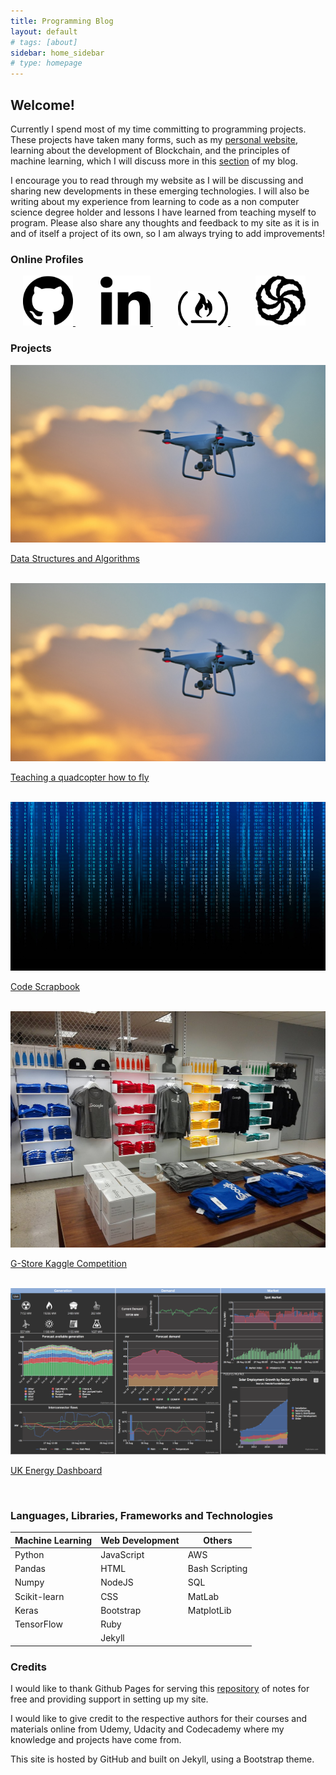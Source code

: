 ```yaml
---
title: Programming Blog
layout: default
# tags: [about]
sidebar: home_sidebar
# type: homepage
---
```


## Welcome!
Currently I spend most of my time committing to programming projects. These projects have taken many forms, such as my [personal website](https://www.rhysshea.com), learning about the development of Blockchain, and the principles of machine learning, which I will discuss more in this [section](https://programming.rhysshea.com/machine_learning) of my blog.

I encourage you to read through my website as I will be discussing and sharing new developments in these emerging technologies. I will also be writing about my experience from learning to code as a non computer science degree holder and lessons I have learned from teaching myself to program. Please also share any thoughts and feedback to my site as it is in and of itself a project of its own, so I am always trying to add improvements!


### Online Profiles
<div style = "margin:auto; margin-bottom:20px; display:block; width:500px align: left">
  <a href="https://github.com/rhysoshea" style = "margin: 20px">
    <img src="/images/github.svg" width="80px"/>
  </a>

  <a href="https://www.linkedin.com/in/rhysshea" style = "margin: 20px">
    <img src="/images/linkedin.svg" width="80px"/>
  </a>

  <a href="https://www.freecodecamp.org/rhysoshea" style = "margin: 20px">
    <img src="/images/fcc.svg" width="80px"/>
  </a>

  <a href="https://www.codewars.com/users/Rhysoshea" style = "margin: 20px">
    <img src="/images/codewars.svg" width="80px"/>
  </a>
</div>


### Projects

<div class="grid-container">
  <!-- style in toolkit.css -->
  <div class="grid-item">
      <a href="https://programming.rhysshea.com/data_structures_algorithms/" style = "margin: 20px; margin-left: 0px; padding: 0px; ">
        <img src="/images/quadcopter.jpg" />
        <div class = "text-block">
          <p>Data Structures and Algorithms</p>
        </div>
      </a>
  </div>

  <div class="grid-item">
      <a href="https://programming.rhysshea.com/machine_learning_quadcopter/" style = "margin: 20px; margin-left: 0px; padding: 0px; ">
        <img src="/images/quadcopter.jpg" />
        <div class = "text-block">
          <p>Teaching a quadcopter how to fly</p>
        </div>
      </a>
  </div>

  <div class="grid-item">
      <a href="https://programming.rhysshea.com/code_scrapbook/" style = "margin: 20px; margin-left: 0px; padding: 0px; ">
        <img src="/images/code.jpg" />
        <div class = "text-block">
          <p>Code Scrapbook</p>
        </div>
      </a>
  </div>

  <div class="grid-item">
      <a href="https://programming.rhysshea.com/gstore_deep_learning/" style = "margin: 20px; margin-left: 0px; padding: 0px; ">
        <img src="/images/gstore.jpg" />
        <div class = "text-block">
          <p>G-Store Kaggle Competition</p>
        </div>
      </a>
  </div>

  <div class="grid-item">
      <a href="https://medium.com/@rhysshea/my-first-solo-programming-project-db1f6c183c39" style = "margin: 20px; margin-left: 0px; padding: 0px; ">
        <img src="/images/dashboard.png" />
        <div class = "text-block">
          <p>UK Energy Dashboard</p>
        </div>
      </a>
  </div>

</div>



### Languages, Libraries, Frameworks and Technologies

**Machine Learning**   | **Web Development** | **Others**     |
---------------------- | ------------------- | -------------- |
Python                 | JavaScript          | AWS            |
Pandas                 | HTML                | Bash Scripting |
Numpy                  | NodeJS              | SQL            |
Scikit-learn           | CSS                 | MatLab         |
Keras                  | Bootstrap           | MatplotLib     |
TensorFlow             | Ruby                |                |
                       | Jekyll              |                |


### Credits
I would like to thank Github Pages for serving this [repository](https://github.com/Rhysoshea.github.io) of notes for free and providing support in setting up my site.

I would like to give credit to the respective authors for their courses and materials online from Udemy, Udacity and Codecademy where my knowledge and projects have come from.

This site is hosted by GitHub and built on Jekyll, using a Bootstrap theme.
